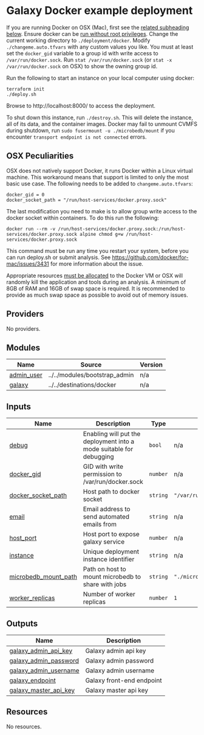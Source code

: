 # Galaxy Docker example deployment

If you are running Docker on OSX (Mac), first see the [related subheading below](#osx-peculiarities). 
Ensure docker can be [run without root privileges](https://docs.docker.com/engine/install/linux-postinstall/).
Change the current working directory to `./deployment/docker`. Modify `./changeme.auto.tfvars` with any custom values you like.
You must at least set the `docker_gid` variable to a group id with write access to `/var/run/docker.sock`.
Run `stat /var/run/docker.sock` (or `stat -x /var/run/docker.sock` on OSX) to show the owning group id.

Run the following to start an instance on your local computer using docker:
```shell script
terraform init
./deploy.sh
```

Browse to http://localhost:8000/ to access the deployment.

To shut down this instance, run `./destroy.sh`. This will delete the instance, all of its data, and the container images. Docker may fail to unmount
CVMFS during shutdown, run `sudo fusermount -u ./microbedb/mount` if you encounter `transport endpoint is not connected` errors.

## OSX Peculiarities

OSX does not natively support Docker, it runs Docker within a Linux virtual machine. This workaround means that support is limited to only the most
basic use case. The following needs to be added to `changeme.auto.tfvars`:

```hcl
docker_gid = 0
docker_socket_path = "/run/host-services/docker.proxy.sock"
```

The last modification you need to make is to allow group write access to the docker socket within containers. To do this run the following:
```shell
docker run --rm -v /run/host-services/docker.proxy.sock:/run/host-services/docker.proxy.sock alpine chmod g+w /run/host-services/docker.proxy.sock
```

This command must be run any time you restart your system, before you can run deploy.sh or submit analysis.
See https://github.com/docker/for-mac/issues/3431 for more information about the issue.

Appropriate resources [must be allocated](https://stackoverflow.com/a/50770267/15446750) to the Docker VM or OSX will randomly kill the application and tools during an analysis.
A minimum of 8GB of RAM and 16GB of swap space is required. It is recommended to provide as much swap space as possible to avoid out of memory issues.

<!-- BEGIN_TF_DOCS -->
## Providers

No providers.

## Modules

| Name | Source | Version |
|------|--------|---------|
| <a name="module_admin_user"></a> [admin\_user](#module\_admin\_user) | ../../modules/bootstrap_admin | n/a |
| <a name="module_galaxy"></a> [galaxy](#module\_galaxy) | ../../destinations/docker | n/a |

## Inputs

| Name | Description | Type | Default | Required |
|------|-------------|------|---------|:--------:|
| <a name="input_debug"></a> [debug](#input\_debug) | Enabling will put the deployment into a mode suitable for debugging | `bool` | n/a | yes |
| <a name="input_docker_gid"></a> [docker\_gid](#input\_docker\_gid) | GID with write permission to /var/run/docker.sock | `number` | n/a | yes |
| <a name="input_docker_socket_path"></a> [docker\_socket\_path](#input\_docker\_socket\_path) | Host path to docker socket | `string` | `"/var/run/docker.sock"` | no |
| <a name="input_email"></a> [email](#input\_email) | Email address to send automated emails from | `string` | n/a | yes |
| <a name="input_host_port"></a> [host\_port](#input\_host\_port) | Host port to expose galaxy service | `number` | n/a | yes |
| <a name="input_instance"></a> [instance](#input\_instance) | Unique deployment instance identifier | `string` | n/a | yes |
| <a name="input_microbedb_mount_path"></a> [microbedb\_mount\_path](#input\_microbedb\_mount\_path) | Path on host to mount microbedb to share with jobs | `string` | `"./microbedb/mount"` | no |
| <a name="input_worker_replicas"></a> [worker\_replicas](#input\_worker\_replicas) | Number of worker replicas | `number` | `1` | no |

## Outputs

| Name | Description |
|------|-------------|
| <a name="output_galaxy_admin_api_key"></a> [galaxy\_admin\_api\_key](#output\_galaxy\_admin\_api\_key) | Galaxy admin api key |
| <a name="output_galaxy_admin_password"></a> [galaxy\_admin\_password](#output\_galaxy\_admin\_password) | Galaxy admin password |
| <a name="output_galaxy_admin_username"></a> [galaxy\_admin\_username](#output\_galaxy\_admin\_username) | Galaxy admin username |
| <a name="output_galaxy_endpoint"></a> [galaxy\_endpoint](#output\_galaxy\_endpoint) | Galaxy front-end endpoint |
| <a name="output_galaxy_master_api_key"></a> [galaxy\_master\_api\_key](#output\_galaxy\_master\_api\_key) | Galaxy master api key |

## Resources

No resources.
<!-- END_TF_DOCS -->